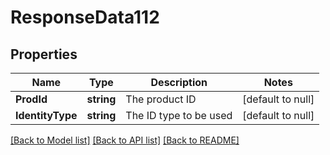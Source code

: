 # ResponseData112

## Properties
Name | Type | Description | Notes
------------ | ------------- | ------------- | -------------
**ProdId** | **string** | The product ID | [default to null]
**IdentityType** | **string** | The ID type to be used | [default to null]

[[Back to Model list]](../README.md#documentation-for-models) [[Back to API list]](../README.md#documentation-for-api-endpoints) [[Back to README]](../README.md)

